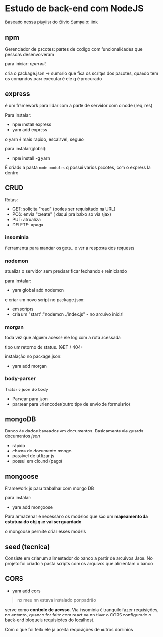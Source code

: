 # Estudo de back-end com NodeJS

Baseado nessa playlist do Silvio Sampaio: [link](https://www.youtube.com/watch?v=1VpmPJ-dWsE&list=PL_Axpn7FrXHRxxq7fvNwW-Tjx_I8_7Omx&index=1)

## npm

Gerenciador de pacotes: partes de codigo com funcionalidades que pessoas desenvolveram

para iniciar: *npm init*

cria o package.json -> sumario que fica os scritps dos pacotes, quando tem os comandos para executar é ele q é procurado

## express

é um framework para lidar com a parte de servidor com o node (req, res)

Para instalar: 
- npm install express
- yarn add express

o yarn é mais rapido, escalavel, seguro

para instalar(global): 
- npm install -g yarn

É criado a pasta `node modules` q possui varios pacotes, com o express la dentro

## CRUD

Rotas:
- GET: solicita "read" (podes ser requisitado na URL)
- POS: envia "create" ( daqui pra baixo so via ajax)
- PUT: atrualiza
- DELETE: apaga

### insominia

Ferramenta para mandar os gets.. e ver a resposta dos requests

### nodemon
atualiza o servidor sem precisar ficar fechando e reiniciando 

para instalar:
- yarn global add nodemon

e criar um novo script no package.json:
- em scripts
- cria um "start":"nodemon ./index.js" - no arquivo inicial

### morgan
toda vez que alguem acesse ele log com a rota acessada

tipo um retorno do status. (GET / 404)

instalação no package.json:
- yarn add morgan

### body-parser
Tratar o json do body
- Parsear para json
- parsear para urlencoder(outro tipo de envio de formulario)

## mongoDB

Banco de dados baseados em documentos. Basicamente ele guarda documentos *json*
- rápido
- chama de documento mongo
- passível de utilizar js
- possui em clound (pago)

## mongoose

Framework js para trabalhar com mongo DB

para instalar:
- yarn add mongoose

Para armazenar é necessário os modelos que são um **mapeamento da estutura do obj que vai ser guardado**

o mongoose permite criar esses models

## seed (tecnica)

Consiste em criar um alimentador do banco a partir de arquivos Json. No projeto foi criado a pasta scripts com os arquivos que alimentam o banco

## CORS

- yarn add cors

> no meu nn estava instalado por padrão

serve como **controle de acesso**. Via insominia é tranquilo fazer requisições, no entanto, quando for feito com react se nn tiver o CORS configurado o back-end bloqueia requisições do localhost. 

Com o que foi feito ele ja aceita requisições de outros domínios